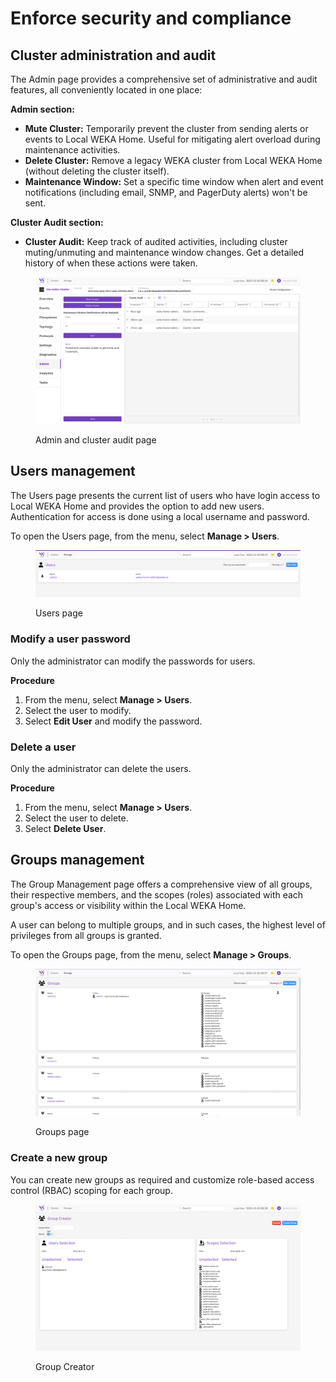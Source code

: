 # Enforce security and compliance

## Cluster administration and audit

The Admin page provides a comprehensive set of administrative and audit features, all conveniently located in one place:

**Admin section:**

* **Mute Cluster:** Temporarily prevent the cluster from sending alerts or events to Local WEKA Home. Useful for mitigating alert overload during maintenance activities.
* **Delete Cluster:** Remove a legacy WEKA cluster from Local WEKA Home (without deleting the cluster itself).
* **Maintenance Window:** Set a specific time window when alert and event notifications (including email, SNMP, and PagerDuty alerts) won't be sent.

**Cluster Audit section:**

* **Cluster Audit:** Keep track of audited activities, including cluster muting/unmuting and maintenance window changes. Get a detailed history of when these actions were taken.

<figure><img src="../../.gitbook/assets/cluster-admin.png" alt=""><figcaption><p>Admin and cluster audit page</p></figcaption></figure>

## Users management

The Users page presents the current list of users who have login access to Local WEKA Home and provides the option to add new users. Authentication for access is done using a local username and password.

To open the Users page, from the menu, select **Manage > Users**.

<figure><img src="../../.gitbook/assets/manage-users (1).png" alt=""><figcaption><p>Users page</p></figcaption></figure>

### Modify a user password

Only the administrator can modify the passwords for users.

**Procedure**

1. From the menu, select **Manage > Users**.
2. Select the user to modify.
3. Select **Edit User** and modify the password.

### Delete a user

Only the administrator can delete the users.

**Procedure**

1. From the menu, select **Manage > Users**.
2. Select the user to delete.
3. Select **Delete User**.&#x20;

## Groups management

The Group Management page offers a comprehensive view of all groups, their respective members, and the scopes (roles) associated with each group's access or visibility within the Local WEKA Home.

A user can belong to multiple groups, and in such cases, the highest level of privileges from all groups is granted.

To open the Groups page, from the menu, select **Manage > Groups**.

<figure><img src="../../.gitbook/assets/manage-groups.png" alt=""><figcaption><p>Groups page</p></figcaption></figure>

### Create a new group

You can create new groups as required and customize role-based access control (RBAC) scoping for each group.

<figure><img src="../../.gitbook/assets/manage-groups-create.png" alt=""><figcaption><p>Group Creator</p></figcaption></figure>
